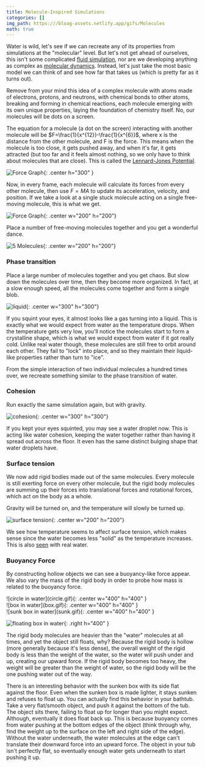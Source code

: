 ```yaml
---
title: Molecule-Inspired Simulations
categories: []
img_path: https:///bloag-assets.netlify.app/gifs/Molecules
math: true
---
```



Water is wild, let's see if we can recreate any of its properties from simulations at the "molecular" level. But let's not get ahead of ourselves, this isn't some complicated [fluid simulation](https://www.youtube.com/watch?v=MXs_vkc8hpY), nor are we developing anything as complex as [molecular dynamics](https://en.wikipedia.org/wiki/Molecular_dynamics). Instead, let's just take the most basic model we can think of and see how far that takes us (which is pretty far as it turns out).

Remove from your mind this idea of a complex molecule with atoms made of electrons, protons, and neutrons, with chemical bonds to other atoms, breaking and forming in chemical reactions, each molecule emerging with its own unique properties, laying the foundation of chemistry itself. No, our molecules will be dots on a screen.

The equation for a molecule (a dot on the screen) interacting with another molecule will be $F=\frac{1}{x^{12}}-\frac{1}{x^{6}}$, where x is the distance from the other molecule, and F is the force. This means when the molecule is too close, it gets pushed away, and when it's far, it gets attracted (but too far and it feels almost nothing, so we only have to think about molecules that are close). This is called the [Lennard-Jones Potential](https://en.wikipedia.org/wiki/Lennard-Jones_potential).

![Force Graph](forceGraph.png){: .center h="300" }

Now, in every frame, each molecule will calculate its forces from every other molecule, then use $F=MA$ to update its acceleration, velocity, and position. If we take a look at a single stuck molecule acting on a single free-moving molecule, this is what we get.

![Force Graph](forceGraph.gif){: .center w="200" h="200"}

Place a number of free-moving molecules together and you get a wonderful dance.

![5 Molecules](5molecules.gif){: .center w="200" h="200"}

### Phase transition

Place a large number of molecules together and you get chaos. But slow down the molecules over time, then they become more organized. In fact, at a slow enough speed, all the molecules come together and form a single blob.

![liquid](liquid.gif){: .center w="300" h="300"}

If you squint your eyes, it almost looks like a gas turning into a liquid. This is exactly what we would expect from water as the temperature drops. When the temperature gets very low, you'll notice the molecules start to form a crystalline shape, which is what we would expect from water if it got really cold. Unlike real water though, these molecules are still free to orbit around each other. They fail to "lock" into place, and so they maintain their liquid-like properties rather than turn to "ice". 

From the simple interaction of two individual molecules a hundred times over, we recreate something similar to the phase transition of water.

### Cohesion

Run exactly the same simulation again, but with gravity.

![cohesion](cohesion.gif){: .center w="300" h="300"}

If you kept your eyes squinted, you may see a water droplet now. This is acting like water cohesion, keeping the water together rather than having it spread out across the floor. It even has the same distinct bulging shape that water droplets have.

### Surface tension

We now add rigid bodies made out of the same molecules. Every molecule is still exerting force on every other molecule, but the rigid body molecules are summing up their forces into translational forces and rotational forces, which act on the body as a whole. 

Gravity will be turned on, and the temperature will slowly be turned up.

![surface tension](surfaceTension.gif){: .center w="200" h="200"}

We see how temperature seems to affect surface tension, which makes sense since the water becomes less "solid" as the temperature increases. This is also [seen](https://en.wikipedia.org/wiki/Surface_tension#Influence_of_temperature) with real water.

### Buoyancy Force

By constructing hollow objects we can see a buoyancy-like force appear. We also vary the mass of the rigid body in order to probe how mass is related to the buoyancy force.

<div class="row align-items-center">
<div class="col-md-4" markdown="1">
![circle in water](circle.gif){: .center w="400" h="400" }
</div>
<div class="col-md-4" markdown="1">
![box in water](box.gif){: .center w="400" h="400" }
</div>
<div class="col-md-4" markdown="1">
![sunk box in water](sunk.gif){: .center w="400" h="400" }
</div>
</div>

![floating box in water](floating.gif){: .right h="400" }

The rigid body molecules are heavier than the "water" molecules at all times, and yet the object still floats, why? Because the rigid body is hollow (more generally because it's less dense), the overall weight of the rigid body is less than the weight of the water, so the water will push under and up, creating our upward force. If the rigid body becomes too heavy, the weight will be greater than the weight of water, so the rigid body will be the one pushing water out of the way.

There is an interesting behavior with the sunken box with its side flat against the floor. Even when the sunken box is made lighter, it stays sunken and refuses to float up. You can actually find this behavior in your bathtub. Take a very flat/smooth object, and push it against the bottom of the tub. The object sits there, failing to float up for longer than you might expect. Although, eventually it does float back up. This is because buoyancy comes from water pushing at the bottom edges of the object (think through why, find the weight up to the surface on the left and right side of the edge). Without the water underneath, the water molecules at the edge can't translate their downward force into an upward force. The object in your tub isn't perfectly flat, so eventually enough water gets underneath to start pushing it up.

